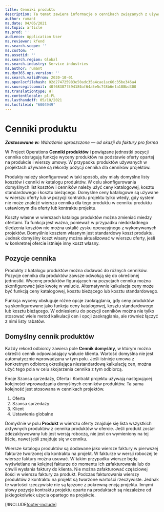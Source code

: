 ```yaml
---
title: Cenniki produktu
description: Ta temat zawiera informacje o cennikach związanych z używanych w cenach katalogowych w ofertach i kontraktach projektów.
author: rumant
ms.date: 04/05/2021
ms.topic: article
ms.prod: ''
audience: Application User
ms.reviewer: kfend
ms.search.scope: ''
ms.custom: ''
ms.assetid: ''
ms.search.region: Global
ms.search.industry: Service industries
ms.author: rumant
ms.dyn365.ops.version: ''
ms.search.validFrom: 2020-10-01
ms.openlocfilehash: 02d274725983e50adc35a4cae1ac60c35be346a4
ms.sourcegitcommit: 40f68387f594180af64a5e5c748b6efa188bd300
ms.translationtype: HT
ms.contentlocale: pl-PL
ms.lasthandoff: 05/10/2021
ms.locfileid: "6004949"
---
```

# <a name="product-price-lists"></a>Cenniki produktu

_**Zastosowane w:** Wdrażanie uproszczone — od okazji do faktury pro forma_

 W Project Operations **Cenniki produktów** i powiązane jednostki pozycji cennika obsługują funkcje wyceny produktów na podstawie oferty opartej na produkcie i wierszy umowy. W przypadku produktów używanych w projektach używane są rekordy pozycji cennika dla cenników projektów. 

Produkty należy skonfigurować w taki sposób, aby miały domyślne listy kosztów i cenniki w katalogu produktów. W celu skonfigurowania domyślnych list kosztów i cenników należy użyć ceny katalogowej, kosztu standardowego i kosztu bieżącego. Domyślne ceny katalogowe są używane w wierszu oferty lub w pozycji kontraktu projektu tylko wtedy, gdy system nie może znaleźć wiersza cennika dla tego produktu w cenniku produktu ustawionym dla oferty lub kontraktu projektu.

Koszty własne w wierszach katalogu produktów można zmieniać miedzy ofertami. Ta funkcja jest ważna, ponieważ w przypadku niedokładnego śledzenia kosztów nie można ustalić zysku operacyjnego z wykonywanych projektów. Domyślnie kosztem własnym jest standardowy koszt produktu. Jednak domyślny koszt własny można aktualizować w wierszu oferty, jeśli w konkretnej ofercie istnieje inny koszt własny.

## <a name="price-list-items"></a>Pozycje cennika

Produkty z katalogu produktów można dodawać do różnych cenników. Pozycje cennika dla produktów zawsze odwołują się do określonej jednostki. Wycenę produktów figurujących na pozycjach cennika można skonfigurować jako kwotę w walucie. Alternatywnie kalkulacja ceny może być funkcją ceny katalogowej, kosztu bieżącego lub kosztu standardowego.

Funkcja wyceny obsługuje różne opcje zaokrąglania, gdy ceny produktów są skonfigurowane jako funkcja ceny katalogowej, kosztu standardowego lub kosztu bieżącego. W odniesieniu do pozycji cenników można nie tylko stosować wiele metod kalkulacji cen i opcji zaokrąglania, ale również łączyć z nimi listy rabatów. 

 
## <a name="default-product-price-list"></a>Domyślny cennik produktów
Każdy rekord odbiorcy zawiera pole **Cennik domyślny**, w którym można określić cennik odpowiadający walucie klienta. Wartość domyślna nie jest automatycznie wprowadzana w tym polu. Jeśli istnieje umowa z konkretnym odbiorcą określająca niestandardową kalkulację cen, można użyć tego pola w celu skojarzenia cennika z tym odbiorcą.

Encje Szansa sprzedaży, Oferta i Kontrakt projektu używają następującej kolejności wprowadzania domyślnych cenników produktów. Ta sama kolejność jest stosowana w cennikach projektów.

1.  Oferta
2.  Szansa sprzedaży
3.  Klient
4.  Ustawienia globalne 

Domyślnie w polu **Produkt** w wierszu oferty znajduje się lista wszystkich aktywnych produktów z cennika produktów w ofercie. Jeśli produkt został zdezaktywowany lub jest wersją roboczą, nie jest on wymieniony na tej liście, nawet jeśli znajduje się w cenniku. 

Wiersze katalogu produktów są dodawane jako wiersze faktury w pierwszej fakturze tworzonej dla kontraktu na projekt. W fakturze w wersji roboczej te wiersze faktury można usuwać. W takim przypadku wiersze będą wyświetlane na kolejnej fakturze do momentu ich zafakturowania lub do chwili wysłania faktury do klienta. Nie można zafakturować częściowej ilości w wierszu faktury za produkt. Podczas fakturowania wierszy produktów z kontraktu na projekt są tworzone wartości rzeczywiste. Jednak te wartości rzeczywiste nie są łączone z pokrewną encją projektu. Innymi słowy pozycje kontraktu projektu oparte na produktach są niezależne od jakiegokolwiek użycia opartego na projekcie. 


[!INCLUDE[footer-include](../includes/footer-banner.md)]
